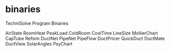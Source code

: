 # binaries
TechniSolve Program Binaries

AirState
RoomHeat
PeakLoad
ColdRoom
CoolTime
LineSize
MollierChart
CapTube
Refsim
DuctNet
PipeNet
PipeFlow
DuctPricer
QuickDuct
DuctMate
DuctView
SolarAngles
PsyChart
